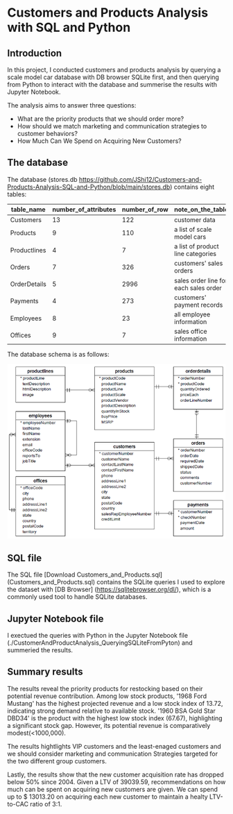 # Customers and Products Analysis with SQL and Python
## Introduction 
In this project, I conducted customers and products analysis by querying a scale model car database with DB browser SQLite first, and then querying from Python to interact with the database and summerise the results with Jupyter Notebook.

The analysis aims to answer three questions:
* What are the priority products that we should order more?
* How should we match marketing and communication strategies to customer behaviors?
* How Much Can We Spend on Acquiring New Customers?
## The database
The database (stores.db https://github.com/JShi12/Customers-and-Products-Analysis-SQL-and-Python/blob/main/stores.db) contains eight tables:

|table_name  |number_of_attributes|number_of_row| note_on_the_table                   |
|------------|--------------------|-------------|-------------------------------------|
|Customers   |13                  |122          |customer data                        |
|Products    |9                   |110          |a list of scale model cars           |
|Productlines|4                   |7            |a list of product line categories    |
|Orders      |7                   |326          |customers' sales orders              |
|OrderDetails|5                   |2996         |sales order line for each sales order|
|Payments    |4                   |273          |customers' payment records           |
|Employees   |8                   |23           |all employee information             |
|Offices     |9                   |7            |sales office information             | 


The database schema is as follows:

![database schema](./db_schema.png)

## SQL file
The SQL file [Download Customers_and_Products.sql] (Customers_and_Products.sql) contains the SQLite queries I used to explore the dataset with [DB Browser] (https://sqlitebrowser.org/dl/), which is a commonly used tool to handle SQLite databases. 

## Jupyter Notebook file
I exectued the queries with Python in the Jupyter Notebook file (./CustomerAndProductAnalysis_QueryingSQLiteFromPyton) and summeried the results. 


## Summary results 

The results reveal the priority products for restocking based on their potential revenue contribution. Among low stock products, '1968 Ford Mustang' has the highest projected revenue and a low stock index of 13.72, indicating strong demand relative to available stock. '1960 BSA Gold Star DBD34' is the product with the highest low stock index (67.67), highlighting a significant stock gap. However, its potential revenue is comparatively modest(<1000,000).

The results hightlights VIP customers and the least-enaged customers and we should consider marketing and communication Strategies targeted for the two different group customers.

Lastly, the results show that the new customer acquisition rate has dropped below 50% since 2004. Given a LTV of 39039.59, recommendations on how much can be spent on acquiring new customers are given. We can spend up to $ 13013.20 on acquiring each new customer to maintain a healty LTV-to-CAC ratio of 3:1.
